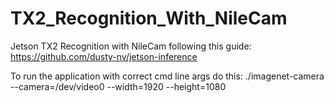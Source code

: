 # TX2_Recognition_With_NileCam
Jetson TX2 Recognition with NileCam following this guide:
https://github.com/dusty-nv/jetson-inference

To run the application with correct cmd line args do this:
./imagenet-camera --camera=/dev/video0 --width=1920 --height=1080
